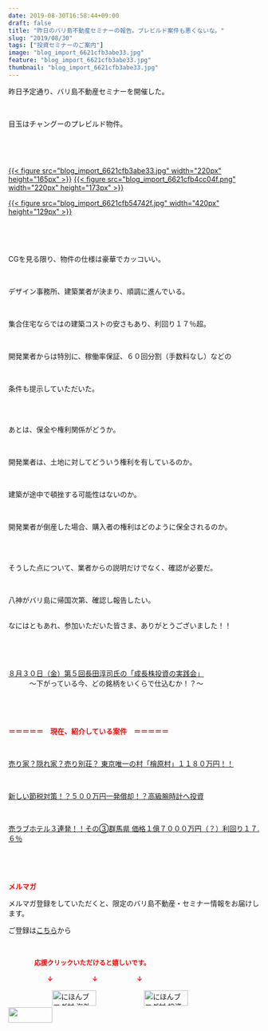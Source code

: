 ```yaml
---
date: 2019-08-30T16:58:44+09:00
draft: false
title: "昨日のバリ島不動産セミナーの報告。プレビルド案件も悪くないな。"
slug: "2019/08/30"
tags: ["投資セミナーのご案内"]
image: "blog_import_6621cfb3abe33.jpg"
feature: "blog_import_6621cfb3abe33.jpg"
thumbnail: "blog_import_6621cfb3abe33.jpg"
---
```

<p>昨日予定通り、バリ島不動産セミナーを開催した。</p><p> </p><p>目玉はチャングーのプレビルド物件。</p><p> </p><p> </p><p><a href="blog_import_6621cfb3abe33.jpg">{{< figure src="blog_import_6621cfb3abe33.jpg" width="220px" height="165px" >}}</a> <a href="blog_import_6621cfb4cc04f.png">{{< figure src="blog_import_6621cfb4cc04f.png" width="220px" height="173px" >}}</a></p><p><a href="blog_import_6621cfb54742f.jpg">{{< figure src="blog_import_6621cfb54742f.jpg" width="420px" height="129px" >}}</a></p><p> </p><p> </p><p>CGを見る限り、物件の仕様は豪華でカッコいい。</p><p> </p><p>デザイン事務所、建築業者が決まり、順調に進んでいる。</p><p> </p><p>集合住宅ならではの建築コストの安さもあり、利回り１７％超。</p><p> </p><p>開発業者からは特別に、稼働率保証、６０回分割（手数料なし）などの</p><p> </p><p>条件も提示していただいた。</p><p> </p><p><br/>あとは、保全や権利関係がどうか。</p><p> </p><p>開発業者は、土地に対してどういう権利を有しているのか。</p><p> </p><p>建築が途中で頓挫する可能性はないのか。</p><p> </p><p>開発業者が倒産した場合、購入者の権利はどのように保全されるのか。</p><p> </p><p><br/>そうした点について、業者からの説明だけでなく、確認が必要だ。</p><p> </p><p>八神がバリ島に帰国次第、確認し報告したい。</p><p><br/>なにはともあれ、参加いただいた皆さま、ありがとうございました！！</p><p> </p><p> </p><p><a href="entry-12507160664.html" target="_blank">８月３０日（金）第５回長田淳司氏の「成長株投資の実践会」</a><br/>　　　～下がっている今、どの銘柄をいくらで仕込むか！？～</p><p> </p><p> </p><p><span style="font-weight: bold;"><span style="color: rgb(255, 0, 0);">＝＝＝＝＝　現在、紹介している案件　＝＝＝＝＝</span></span></p><p> </p><p><a href="entry-12500415311.html" target="_blank">売り家？隠れ家？売り別荘？ 東京唯一の村「檜原村」１１８０万円！！</a></p><p> </p><p><a href="entry-12492433937.html" target="_blank">新しい節税対策！？５００万円一発償却！？高級腕時計へ投資</a></p><p> </p><p><a href="entry-12504218353.html" target="_blank">売ラブホテル３連発！！その③群馬県 価格１億７０００万円（？）利回り１７.６％</a></p><p> </p><p> </p><p><span style="font-weight: bold;"><span style="color: rgb(255, 0, 0);">メルマガ</span></span></p><p>メルマガ登録をしていただくと、限定のバリ島不動産・セミナー情報をお届けします。</p><p>ご登録は<a href="f9eeVI" target="_blank">こちら</a>から</p><p style="text-align: center;"> </p><p><font color="#ff0000" size="2"><strong>　　　　応援クリックいただけると嬉しいです。</strong></font></p><p><font color="#ff0000" size="2"><strong>　　　　　　↓　　　　　　↓　　　　　　↓</strong></font></p><p><a href="ranking.html?p_cid=01260127" id="&amp;blogmura_banner"><img alt="にほんブログ村 海外生活ブログ バリ島情報へ" border="0" height="31" src="data:image/svg+xml;charset=utf-8,%3Csvg%20xmlns%3D%22http%3A%2F%2Fwww.w3.org%2F2000%2Fsvg%22%20title%3D%22Placeholder%20for%20Images%22%20role%3D%22presentation%22%20viewBox%3D%220%200%2088%2031%22%20%2F%3E" width="88" data-src="//overseas.blogmura.com/bali/img/bali88_31.gif" style="aspect-ratio: auto 88 / 31;"/><noscript><img alt="にほんブログ村 海外生活ブログ バリ島情報へ" border="0" height="31" src="//overseas.blogmura.com/bali/img/bali88_31.gif" width="88"></noscript></a>  <a href="ranking.html?p_cid=01260127" id="&amp;blogmura_banner"><img alt="にほんブログ村 投資ブログ 不動産投資へ" border="0" height="31" src="data:image/svg+xml;charset=utf-8,%3Csvg%20xmlns%3D%22http%3A%2F%2Fwww.w3.org%2F2000%2Fsvg%22%20title%3D%22Placeholder%20for%20Images%22%20role%3D%22presentation%22%20viewBox%3D%220%200%2088%2031%22%20%2F%3E" width="88" data-src="//investment.blogmura.com/hudousantoushi/img/hudousantoushi88_31.gif" style="aspect-ratio: auto 88 / 31;"/><noscript><img alt="にほんブログ村 投資ブログ 不動産投資へ" border="0" height="31" src="//investment.blogmura.com/hudousantoushi/img/hudousantoushi88_31.gif" width="88"></noscript></a> <a href="link.php?1804582" title="人気ブログランキングへ"><img border="0" height="31" src="data:image/svg+xml;charset=utf-8,%3Csvg%20xmlns%3D%22http%3A%2F%2Fwww.w3.org%2F2000%2Fsvg%22%20title%3D%22Placeholder%20for%20Images%22%20role%3D%22presentation%22%20viewBox%3D%220%200%2088%2031%22%20%2F%3E" width="88" data-src="https://blog.with2.net/img/banner/banner_22.gif" style="aspect-ratio: auto 88 / 31;"/><noscript><img border="0" height="31" src="https://blog.with2.net/img/banner/banner_22.gif" width="88"></noscript></a></p>

